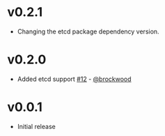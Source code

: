 # v0.2.1

* Changing the etcd package dependency version.

# v0.2.0

* Added etcd support [#12](https://github.com/C2FO/gofigure/pull/12) - [@brockwood](https://github.com/brockwood)

# v0.0.1

* Initial release
